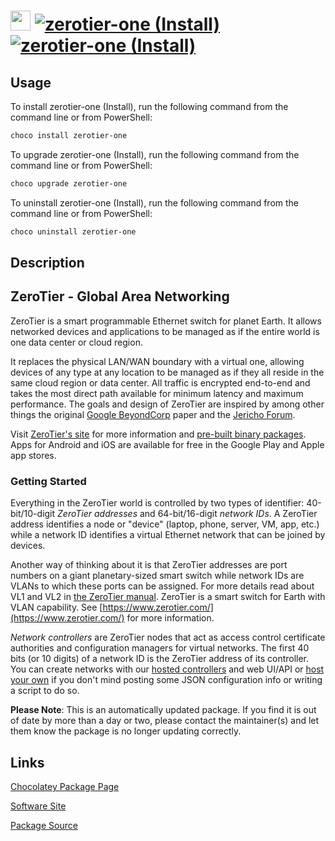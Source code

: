 ﻿# <img src="https://cdn.jsdelivr.net/gh/mkevenaar/chocolatey-packages@3ee2ed79dfbbf068b13428131998092e84bc37b7/icons/zerotier-one.png" width="32" height="32"/> [![zerotier-one (Install)](https://img.shields.io/chocolatey/v/zerotier-one.svg?label=zerotier-one+(Install))](https://community.chocolatey.org/packages/zerotier-one) [![zerotier-one (Install)](https://img.shields.io/chocolatey/dt/zerotier-one.svg)](https://community.chocolatey.org/packages/zerotier-one)

## Usage

To install zerotier-one (Install), run the following command from the command line or from PowerShell:

```powershell
choco install zerotier-one
```

To upgrade zerotier-one (Install), run the following command from the command line or from PowerShell:

```powershell
choco upgrade zerotier-one
```

To uninstall zerotier-one (Install), run the following command from the command line or from PowerShell:

```powershell
choco uninstall zerotier-one
```

## Description

## ZeroTier - Global Area Networking

ZeroTier is a smart programmable Ethernet switch for planet Earth. It allows networked devices and applications to be managed as if the entire world is one data center or cloud region.

It replaces the physical LAN/WAN boundary with a virtual one, allowing devices of any type at any location to be managed as if they all reside in the same cloud region or data center. All traffic is encrypted end-to-end and takes the most direct path available for minimum latency and maximum performance. The goals and design of ZeroTier are inspired by among other things the original [Google BeyondCorp](https://static.googleusercontent.com/media/research.google.com/en//pubs/archive/43231.pdf) paper and the [Jericho Forum](https://en.wikipedia.org/wiki/Jericho_Forum).

Visit [ZeroTier's site](https://www.zerotier.com/) for more information and [pre-built binary packages](https://www.zerotier.com/download/). Apps for Android and iOS are available for free in the Google Play and Apple app stores.

### Getting Started

Everything in the ZeroTier world is controlled by two types of identifier: 40-bit/10-digit *ZeroTier addresses* and 64-bit/16-digit *network IDs*. A ZeroTier address identifies a node or "device" (laptop, phone, server, VM, app, etc.) while a network ID identifies a virtual Ethernet network that can be joined by devices.

Another way of thinking about it is that ZeroTier addresses are port numbers on a giant planetary-sized smart switch while network IDs are VLANs to which these ports can be assigned. For more details read about VL1 and VL2 in [the ZeroTier manual](https://www.zerotier.com/manual/).
ZeroTier is a smart switch for Earth with VLAN capability. See [https://www.zerotier.com/](https://www.zerotier.com/) for more information.

*Network controllers* are ZeroTier nodes that act as access control certificate authorities and configuration managers for virtual networks. The first 40 bits (or 10 digits) of a network ID is the ZeroTier address of its controller. You can create networks with our [hosted controllers](https://my.zerotier.com/) and web UI/API or [host your own](https://github.com/zerotier/ZeroTierOne/blob/master/controller/) if you don't mind posting some JSON configuration info or writing a script to do so.

**Please Note**: This is an automatically updated package. If you find it is
out of date by more than a day or two, please contact the maintainer(s) and
let them know the package is no longer updating correctly.


## Links

[Chocolatey Package Page](https://community.chocolatey.org/packages/zerotier-one)

[Software Site](https://www.zerotier.com/)

[Package Source](https://github.com/mkevenaar/chocolatey-packages/tree/master/automatic/zerotier-one)

